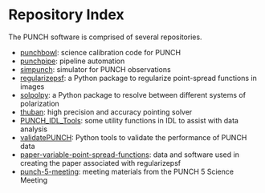 # Repository Index

The PUNCH software is comprised of several repositories.

- [punchbowl](https://github.com/punch-mission/punchbowl): science calibration code for PUNCH
- [punchpipe](https://github.com/punch-mission/punchpipe): pipeline automation
- [simpunch](https://github.com/punch-mission/simpunch): simulator for PUNCH observations
- [regularizepsf](https://github.com/punch-mission/regularizepsf): a Python package to regularize point-spread functions in images
- [solpolpy](https://github.com/punch-mission/solpolpy): a Python package to resolve between different systems of polarization
- [thuban](https://github.com/punch-mission/thuban): high precision and accuracy pointing solver
- [PUNCH_IDL_Tools](https://github.com/punch-mission/PUNCH_IDL_Tools): some utility functions in IDL to assist with data analysis
- [validatePUNCH](https://github.com/punch-mission/validatePUNCH): Python tools to validate the performance of PUNCH data
- [paper-variable-point-spread-functions](https://github.com/punch-mission/paper-variable-point-spread-functions): data and software used in creating the paper associated with regularizepsf
- [punch-5-meeting](https://github.com/punch-mission/punch-5-meeting): meeting materials from the PUNCH 5 Science Meeting
